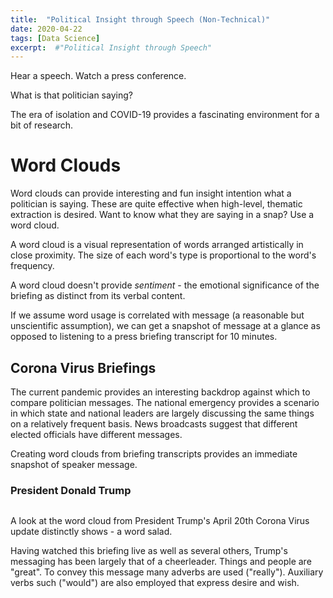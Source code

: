```yaml
---
title:  "Political Insight through Speech (Non-Technical)"
date: 2020-04-22
tags: [Data Science]
excerpt:  #"Political Insight through Speech"
---
```


Hear a speech.  Watch a press conference.

What is that politician saying?

The era of isolation and COVID-19 provides a fascinating
environment for a bit of research.

# Word Clouds #

Word clouds can provide interesting and fun insight intention
what a politician is saying.  These are quite effective
when high-level, thematic extraction is desired.  Want to
know what they are saying in a snap?  Use a word cloud.

A word cloud is a visual representation of words arranged
artistically in close proximity. The size of each word's type
is proportional to the word's frequency.

A word cloud doesn't provide *sentiment* -  the emotional
significance of the briefing as distinct from its verbal
content.

If we assume word usage is correlated with message (a reasonable
but unscientific assumption), we can get a snapshot of message
at a glance as opposed to listening to a press briefing transcript
for 10 minutes.

## Corona Virus Briefings ##

The current pandemic provides an interesting backdrop against which
to compare politician messages.  The national emergency provides
a scenario in which state and national leaders are largely discussing
the same things on a relatively frequent basis.  News broadcasts suggest
that different elected officials have different messages.

Creating word clouds from briefing transcripts provides an immediate
snapshot of speaker message.

### President Donald Trump ###

<img src="{{site.url}}{{ site.baseurl }}/images/wordcloud/TrumpWords420.png" alt="">

A look at the word cloud from President Trump's April 20th Corona Virus update
distinctly shows - a word salad.

Having watched this briefing live as well as several others, Trump's messaging
has been largely that of a cheerleader.  Things and people are "great".  To
convey this message many adverbs are used ("really").  Auxiliary verbs such
("would") are also employed that express desire and wish.  
